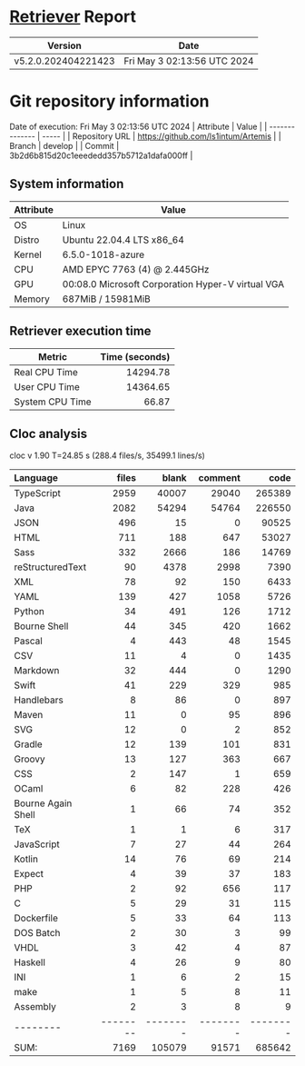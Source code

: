 # [Retriever](https://github.com/PalladioSimulator/Palladio-ReverseEngineering-Retriever) Report
| Version | Date |
| ------- | ---- |
| v5.2.0.202404221423 | Fri May  3 02:13:56 UTC 2024 |

# Git repository information
Date of execution: Fri May  3 02:13:56 UTC 2024
|    Attribute   | Value |
| -------------- | ----- |
| Repository URL | https://github.com/ls1intum/Artemis |
| Branch         | develop |
| Commit         | 3b2d6b815d20c1eeededd357b5712a1dafa000ff |


## System information
| Attribute | Value |
| --------- | ----- |
| OS | Linux  |
| Distro | Ubuntu 22.04.4 LTS x86_64  |
| Kernel | 6.5.0-1018-azure  |
| CPU | AMD EPYC 7763 (4) @ 2.445GHz  |
| GPU | 00:08.0 Microsoft Corporation Hyper-V virtual VGA  |
| Memory | 687MiB / 15981MiB  |

## Retriever execution time
| Metric | Time (seconds) |
| --- | ---: |
| Real CPU Time | 14294.78 |
| User CPU Time | 14364.65 |
| System CPU Time | 66.87 |
<!--
Explainations:
- __Real CPU Time__: actual time the command has run (can be less than total time spent in user and system mode for multi-threaded processes)
- __User CPU Time__: time the command has spent running in user mode
- __System CPU Time__: time the command has spent running in system or kernel mode
-->

## Cloc analysis
cloc v 1.90  T=24.85 s (288.4 files/s, 35499.1 lines/s)

Language|files|blank|comment|code
:-------|-------:|-------:|-------:|-------:
TypeScript|2959|40007|29040|265389
Java|2082|54294|54764|226550
JSON|496|15|0|90525
HTML|711|188|647|53027
Sass|332|2666|186|14769
reStructuredText|90|4378|2998|7390
XML|78|92|150|6433
YAML|139|427|1058|5726
Python|34|491|126|1712
Bourne Shell|44|345|420|1662
Pascal|4|443|48|1545
CSV|11|4|0|1435
Markdown|32|444|0|1290
Swift|41|229|329|985
Handlebars|8|86|0|897
Maven|11|0|95|896
SVG|12|0|2|852
Gradle|12|139|101|831
Groovy|13|127|363|667
CSS|2|147|1|659
OCaml|6|82|228|426
Bourne Again Shell|1|66|74|352
TeX|1|1|6|317
JavaScript|7|27|44|264
Kotlin|14|76|69|214
Expect|4|39|37|183
PHP|2|92|656|117
C|5|29|31|115
Dockerfile|5|33|64|113
DOS Batch|2|30|3|99
VHDL|3|42|4|87
Haskell|4|26|9|80
INI|1|6|2|15
make|1|5|8|11
Assembly|2|3|8|9
--------|--------|--------|--------|--------
SUM:|7169|105079|91571|685642
